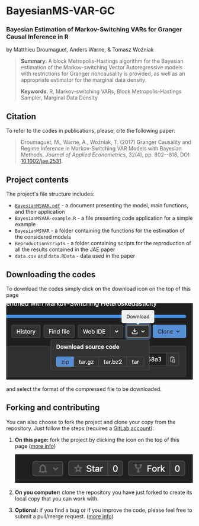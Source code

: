 # BayesianMS-VAR-GC
### Bayesian Estimation of Markov-Switching VARs for Granger Causal Inference in R

by Matthieu Droumaguet, Anders Warne, \& Tomasz Woźniak

> **Summary.** A block Metropolis-Hastings algorithm for the Bayesian estimation of the Markov-switching Vector Autoregressive models with restrictions for Granger noncausality is provided, as well as an appropriate estimator for the marginal data density. 
>
> **Keywords.** R, Markov-switching VARs, Block Metropolis-Hastings Sampler, Marginal Data Density

## Citation

To refer to the codes in publications, please, cite the following paper:

> Droumaguet, M., Warne, A., Woźniak, T. (2017) Granger Causality and Regime Inference in Markov-Switching VAR Models with Bayesian Methods, *Journal of Applied Econometrics*, 32(4), pp. 802--818, DOI: [10.1002/jae.2531](http://doi.org/10.1002/jae.2531).

## Project contents

The project's file structure includes:

- [`BayesianMSVAR.pdf`](https://gitlab.com/tomaszwozniak/BayesianMS-VAR-GC/-/blob/master/BayesianMSVAR.pdf) - a document presenting the model, main functions, and their application
- `BayesianMSVAR-example.R` - a file presenting code application for a simple example
- `BayesianMSVAR` - a folder containing the functions for the estimation of the considered models
- `ReproductionScripts` - a folder containing scripts for the reproduction of all the results contained in the JAE paper
- `data.csv` and `data.RData` - data used in the paper

## Downloading the codes

To download the codes simply click on the download icon on the top of this page

![](gl-download.png)

and select the format of the compressed file to be downloaded.

## Forking and contributing 

You can also choose to fork the project and clone your copy from the repository. Just follow the steps (requires a [GitLab account](https://gitlab.com)):

1. **On this page:** fork the project by clicking the icon on the top of this page ([more info](https://docs.gitlab.com/ee/user/project/repository/forking_workflow.html#creating-a-fork))

   ![](gl-fork.png)

2. **On you computer:** clone the repository you have just forked to create its local copy that you can work with.

3. **Optional:** if you find a bug or if you improve the code, please feel free to submit a pull/merge request. ([more info](https://docs.gitlab.com/ee/topics/gitlab_flow.html#mergepull-requests-with-gitlab-flow))
